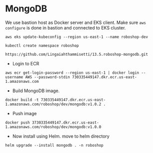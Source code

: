 # MongoDB

We use bastion host as Docker server and EKS client.
Make sure `aws configure` is done in bastion and connected to EKS cluster.
```
aws eks update-kubeconfig --region us-east-1 --name roboshop-dev
```
```
kubectl create namespace roboshop
```
```
https://github.com/Lingaiahthammisetti/13.5.roboshop-mongodb.git
```

* Login to ECR
```
aws ecr get-login-password --region us-east-1 | docker login --username AWS --password-stdin 730335449147.dkr.ecr.us-east-1.amazonaws.com
```
* Build MongoDB image.
```
docker build -t 730335449147.dkr.ecr.us-east-1.amazonaws.com/roboshop/dev/mongodb:v1.0.2 .
```
* Push image
```
docker push 3730335449147.dkr.ecr.us-east-1.amazonaws.com/roboshop/dev/mongodb:v1.0.0
```
* Now install using Helm. move to helm directory
```
helm upgrade --install mongodb . -n roboshop
```